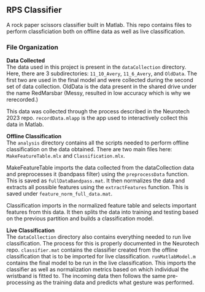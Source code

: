## RPS Classifier
A rock paper scissors classifier built in Matlab. This repo contains files to perform classficiation both on offline data as well as live classification. 

### File Organization
**Data Collected** \
The data used in this project is present in the `dataCollection` directory. Here, there are 3 subdirectories: `11_10_Avery`, `11_6_Avery`, and `OldData`. The first two are used in the final model and were collected during the second set of data collection. OldData is the data present in the shared drive under the name RedMarsbar (Messy, resulted in low accuracy which is why we rerecorded.) 

This data was collected through the process described in the Neurotech 2023 repo. `recordData.mlapp` is the app used to interactively collect this data in Matlab. 

**Offline Classification** \
The `analysis` directory contains all the scripts needed to perform offline classification on the data obtained. There are two main files here: `MakeFeatureTable.mlx` and `Classification.mlx`. 

MakeFeatureTable imports the data collected from the dataCollection data and preprocesses it (bandpass filter) using the `preprocessData` function. This is saved as `fullDataBandpass.mat`. It then normalizes the data and extracts all possible features using the `extractFeatures` function. This is saved under `feature_norm_full_data.mat`. 

Classification imports in the normalized feature table and selects important features from this data. It then splits the data into training and testing based on the previous partition and builds a classification model. 

**Live Classification**\
The `dataCollection` directory also contains everything needed to run live classification. The process for this is properly documented in the Neurotech repo. `classifier.mat` contains the classifier created from the offline classification that is to be imported for live classification. `runMatlabModel.m` contains the final model to be run in the live classification. This imports the classifier as well as normalization metrics based on which individual the wristband is fitted to. The incoming data then follows the same pre-processing as the training data and predicts what gesture was performed.

